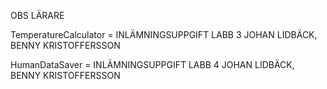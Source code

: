 OBS LÄRARE

TemperatureCalculator = INLÄMNINGSUPPGIFT LABB 3 JOHAN LIDBÄCK, BENNY KRISTOFFERSSON

HumanDataSaver = INLÄMNINGSUPPGIFT LABB 4 JOHAN LIDBÄCK, BENNY KRISTOFFERSSON

